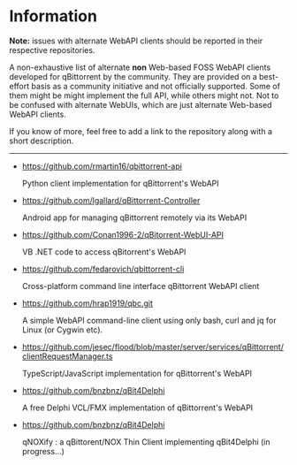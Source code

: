 # Information

**Note:** issues with alternate WebAPI clients should be reported in their respective repositories.

A non-exhaustive list of alternate **non** Web-based FOSS WebAPI clients developed for qBittorrent by the community. They are provided on a best-effort basis as a community initiative and not officially supported. Some of them might be might implement the full API, while others might not. Not to be confused with alternate WebUIs, which are just alternate Web-based WebAPI clients.

If you know of more, feel free to add a link to the repository along with a short description.

---

- https://github.com/rmartin16/qbittorrent-api

    Python client implementation for qBittorrent's WebAPI

- https://github.com/lgallard/qBittorrent-Controller

    Android app for managing qBittorrent remotely via its WebAPI

- https://github.com/Conan1996-2/qBitorrent-WebUI-API

    VB .NET code to access qBitorrent's WebAPI

- https://github.com/fedarovich/qbittorrent-cli

    Cross-platform command line interface qBittorrent WebAPI client

- https://github.com/hrap1919/qbc.git

    A simple WebAPI command-line client using only bash, curl and jq for Linux (or Cygwin etc).

- https://github.com/jesec/flood/blob/master/server/services/qBittorrent/clientRequestManager.ts

    TypeScript/JavaScript implementation for qBittorrent's WebAPI

- https://github.com/bnzbnz/qBit4Delphi

    A free Delphi VCL/FMX implementation of qBittorrent's WebAPI

- https://github.com/bnzbnz/qBit4Delphi

    qNOXify : a qBittorent/NOX Thin Client implementing  qBit4Delphi (in progress...)




